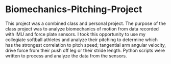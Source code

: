 # Biomechanics-Pitching-Project

This project was a combined class and personal project. The purpose of the class project was to analyze biomechanics of motion from data recorded with IMU and force plate sensors. I took this opportunity to use my collegiate softball athletes and analyze their pitching to determine which has the strongest correlation to pitch speed; tangential arm angular velocity, drive force from their push off leg or their stride length. Python scripts were written to process and analyze the data from the sensors.
